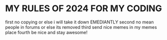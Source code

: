 # MY RULES OF 2024 FOR MY CODING
first no copying or else i will take it down EMEDIANTLY
second no mean people in forums or else its removed
third send nice memes in my memes place
fourth be nice and stay awesome!

